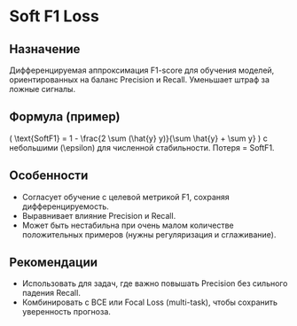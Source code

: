 # Soft F1 Loss

## Назначение
Дифференцируемая аппроксимация F1-score для обучения моделей, ориентированных на баланс Precision и Recall. Уменьшает штраф за ложные сигналы.

## Формула (пример)
\( \text{SoftF1} = 1 - \frac{2 \sum (\hat{y} y)}{\sum \hat{y} + \sum y} \) с небольшими \(\epsilon\) для численной стабильности. Потеря = SoftF1.

## Особенности
- Согласует обучение с целевой метрикой F1, сохраняя дифференцируемость.
- Выравнивает влияние Precision и Recall.
- Может быть нестабильна при очень малом количестве положительных примеров (нужны регуляризация и сглаживание).

## Рекомендации
- Использовать для задач, где важно повышать Precision без сильного падения Recall.
- Комбинировать с BCE или Focal Loss (multi-task), чтобы сохранить уверенность прогноза.
